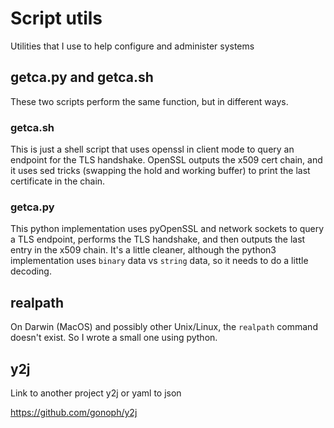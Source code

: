 # Script utils
Utilities that I use to help configure and administer systems

## getca.py and getca.sh

These two scripts perform the same function, but in different ways.

### getca.sh

This is just a shell script that uses openssl in client mode to query an
endpoint for the TLS handshake. OpenSSL outputs the x509 cert chain, and it
uses sed tricks (swapping the hold and working buffer) to print the last
certificate in the chain.

### getca.py

This python implementation uses pyOpenSSL and network sockets to query a TLS
endpoint, performs the TLS handshake, and then outputs the last entry in the
x509 chain. It's a little cleaner, although the python3 implementation uses
`binary` data vs `string` data, so it needs to do a little decoding.

## realpath

On Darwin (MacOS) and possibly other Unix/Linux, the `realpath` command doesn't
exist. So I wrote a small one using python.

## y2j
Link to another project y2j or yaml to json

https://github.com/gonoph/y2j
